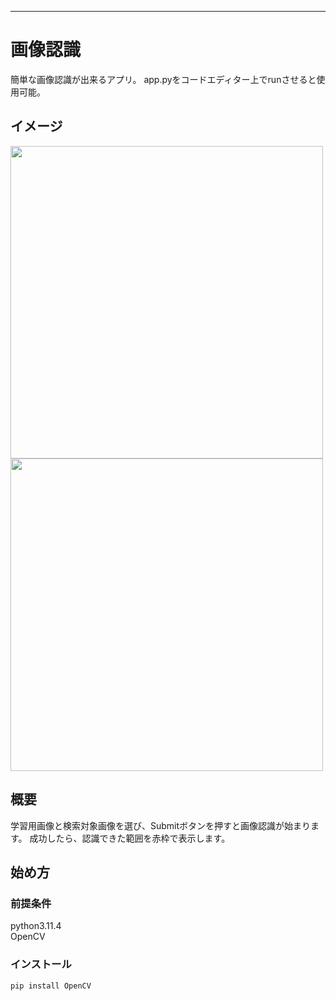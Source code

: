 ---

# 画像認識

簡単な画像認識が出来るアプリ。
app.pyをコードエディター上でrunさせると使用可能。

## イメージ
<img src="https://github.com/itoJina/Image-Recognition-practice-/assets/74310455/4080ef44-7915-4bfe-8813-4092e1d13633" width="500"> <br>
<img src="https://github.com/itoJina/Image-Recognition-practice-/assets/74310455/77793cfb-4d82-4b43-863f-33dade22696c" width="500">



## 概要

学習用画像と検索対象画像を選び、Submitボタンを押すと画像認識が始まります。
成功したら、認識できた範囲を赤枠で表示します。


## 始め方

### 前提条件

python3.11.4 <br>
OpenCV

### インストール

`pip install OpenCV`
